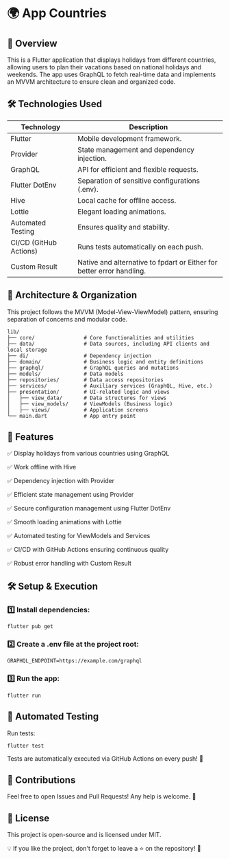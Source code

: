 # 🌍 App Countries

## 🚀 Overview

This is a Flutter application that displays holidays from different countries, allowing users to plan their vacations based on national holidays and weekends. The app uses GraphQL to fetch real-time data and implements an MVVM architecture to ensure clean and organized code.

## 🛠️ Technologies Used

| Technology  | Description |
| ------------- | ------------- |
| Flutter  | Mobile development framework.  |
| Provider  | State management and dependency injection.  |
| GraphQL  | API for efficient and flexible requests.  |
| Flutter DotEnv  | Separation of sensitive configurations (.env).  |
| Hive  | Local cache for offline access.  |
| Lottie  | Elegant loading animations.  |
| Automated Testing  | Ensures quality and stability.  |
| CI/CD (GitHub Actions)  | Runs tests automatically on each push.  |
| Custom Result  | Native and alternative to fpdart or Either for better error handling.  |

## 📂 Architecture & Organization

This project follows the MVVM (Model-View-ViewModel) pattern, ensuring separation of concerns and modular code.

```
lib/
├── core/                # Core functionalities and utilities
├── data/                # Data sources, including API clients and local storage
├── di/                  # Dependency injection
├── domain/              # Business logic and entity definitions
├── graphql/             # GraphQL queries and mutations
├── models/              # Data models
├── repositories/        # Data access repositories
├── services/            # Auxiliary services (GraphQL, Hive, etc.)
├── presentation/        # UI-related logic and views
│   ├── view_data/       # Data structures for views
│   ├── view_models/     # ViewModels (Business logic)
│   ├── views/           # Application screens
└── main.dart            # App entry point
```

## 🎯 Features

✅ Display holidays from various countries using GraphQL

✅ Work offline with Hive

✅ Dependency injection with Provider

✅ Efficient state management using Provider

✅ Secure configuration management using Flutter DotEnv

✅ Smooth loading animations with Lottie

✅ Automated testing for ViewModels and Services

✅ CI/CD with GitHub Actions ensuring continuous quality

✅ Robust error handling with Custom Result


## 🛠️ Setup & Execution

### 1️⃣ Install dependencies:

```
flutter pub get
```

### 2️⃣ Create a .env file at the project root:

```
GRAPHQL_ENDPOINT=https://example.com/graphql
```

### 3️⃣ Run the app:

```
flutter run
```

## 🧪 Automated Testing

Run tests:

```
flutter test
```

Tests are automatically executed via GitHub Actions on every push! 🚀

## 📌 Contributions

Feel free to open Issues and Pull Requests! Any help is welcome. 🎉

## 📄 License

This project is open-source and is licensed under MIT.

💡 If you like the project, don't forget to leave a ⭐ on the repository! 🚀
